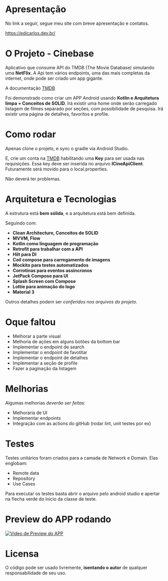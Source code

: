 # Apresentação
No link a seguir, segue meu site com breve apresentação e contatos.

https://edicarlos.dev.br/
# O Projeto - Cinebase
Aplicativo que consume API do TMDB (The Movie Database) simulando uma **NetFlix**.
A Api tem vários endpoints, uma das mais completas da internet, onde pode ser criado um app gigante.  

A documentação [TMDB](https://developer.themoviedb.org/reference/intro/getting-started)

Foi demonstrado como criar um APP Android usando **Kotlin e Arquitetura limpa + Conceitos de SOLID**.
Irá existir uma home onde serão carregado listagem de filmes separado por seções, com possibilidade de pesquisa.
Irá existir uma página de detalhes, favoritos e profile.

# Como rodar
Apenas clone o projeto, e sync o gradle via Android Studio.

E, crie um conta na [TMDB](https://developer.themoviedb.org/) habilitando uma **Key** para ser usada nas requisições.
Essa key deve ser inserida no arquivo **ICineApiClient**. Futuramente será movido para o local.properties.

Não deverá ter problemas.
# Arquitetura e Tecnologias
A estrutura está **bem sólida**, e a arquitetura está bem definida.

Seguindo com:
- **Clean Architecture, Conceitos de SOLID**
- **MVVM, Flow**
- **Kotlin como linguagem de programação**
- **Retrofit para trabalhar com a API**
- **Hilt para DI**
- **Coil compose para carregamento de imagens**
- **Mockito para testes automatizados**
- **Corrotinas para eventos assincronos**
- **JetPack Compose para UI**
- **Splash Screen com Compose**
- **Lottie para animação do logo** 
- **Material 3**

Outros detalhes podem ser _conferidos nos arquivos do projeto._ 
# Oque faltou
- Melhorar a parte visual
- Melhoria de ações em alguns botões da bottom bar
- Implementar o endpoint de search
- Implementar o endpoint de favotitar
- Implementar o endpoint de detalhes
- Implementar a seção de profile
- Fazer a paginação da listagem

# Melhorias
Algumas melhorias _deverão ser feitas:_

- Melhoraria de UI
- Implementar endpoints
- Integração com as actions do gitHub (rodar lint, unit testes por ex)

# Testes
Testes unitários foram criados para a camada de Network e Domain. Elas englobam:
- Remote data
- Repository
- Use Cases

Para executar os testes basta abrir o arquivo pelo android studio e apertar na flecha verde do inicio da classe de teste.

# Preview do APP rodando


[![Video de Preview do APP](https://img.youtube.com/vi/pCq8qwdA1bQ/0.jpg)](https://www.youtube.com/shorts/pCq8qwdA1bQ "Video de Preview do APP")


# Licensa
O código pode ser usado livremente, **isentando o autor** de qualquer responsabilidade de seu uso.

